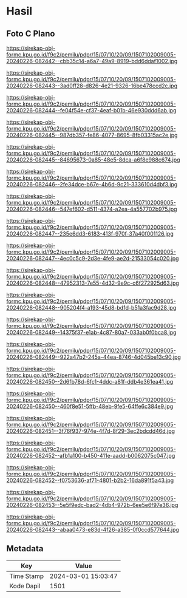 # Hasil

## Foto C Plano

https://sirekap-obj-formc.kpu.go.id/f9c2/pemilu/pdpr/15/07/10/20/09/1507102009005-20240226-082442--cbb35c14-a6a7-49a9-8919-bdd6ddaf1002.jpg

https://sirekap-obj-formc.kpu.go.id/f9c2/pemilu/pdpr/15/07/10/20/09/1507102009005-20240226-082443--3ad0ff28-d826-4e21-9326-16be478ccd2c.jpg

https://sirekap-obj-formc.kpu.go.id/f9c2/pemilu/pdpr/15/07/10/20/09/1507102009005-20240226-082444--fe04f54e-cf37-4eaf-b01b-46e930ddd6ab.jpg

https://sirekap-obj-formc.kpu.go.id/f9c2/pemilu/pdpr/15/07/10/20/09/1507102009005-20240226-082445--987db357-fe86-4077-8695-8fb03315ac2e.jpg

https://sirekap-obj-formc.kpu.go.id/f9c2/pemilu/pdpr/15/07/10/20/09/1507102009005-20240226-082445--84695673-0a85-48e5-8dca-a6f8e988c674.jpg

https://sirekap-obj-formc.kpu.go.id/f9c2/pemilu/pdpr/15/07/10/20/09/1507102009005-20240226-082446--2fe34dce-b67e-4b6d-9c21-333610d4dbf3.jpg

https://sirekap-obj-formc.kpu.go.id/f9c2/pemilu/pdpr/15/07/10/20/09/1507102009005-20240226-082446--547ef602-d511-4374-a2ea-4a557702b975.jpg

https://sirekap-obj-formc.kpu.go.id/f9c2/pemilu/pdpr/15/07/10/20/09/1507102009005-20240226-082447--235e6dd3-6183-413f-970f-37a40f001126.jpg

https://sirekap-obj-formc.kpu.go.id/f9c2/pemilu/pdpr/15/07/10/20/09/1507102009005-20240226-082447--4ec0c5c9-2d3e-4fe9-ae2d-21533054c020.jpg

https://sirekap-obj-formc.kpu.go.id/f9c2/pemilu/pdpr/15/07/10/20/09/1507102009005-20240226-082448--47952313-7e55-4d32-9e9c-c6f272925d63.jpg

https://sirekap-obj-formc.kpu.go.id/f9c2/pemilu/pdpr/15/07/10/20/09/1507102009005-20240226-082448--905204f4-a193-45d8-bd1d-b51a3fac9d28.jpg

https://sirekap-obj-formc.kpu.go.id/f9c2/pemilu/pdpr/15/07/10/20/09/1507102009005-20240226-082449--14375f37-e1ab-4c87-80a7-033ab0f0bca8.jpg

https://sirekap-obj-formc.kpu.go.id/f9c2/pemilu/pdpr/15/07/10/20/09/1507102009005-20240226-082449--922a47b2-245a-44ea-8746-4d045be13c90.jpg

https://sirekap-obj-formc.kpu.go.id/f9c2/pemilu/pdpr/15/07/10/20/09/1507102009005-20240226-082450--2d6fb78d-6fc1-4ddc-a81f-ddb4e361ea41.jpg

https://sirekap-obj-formc.kpu.go.id/f9c2/pemilu/pdpr/15/07/10/20/09/1507102009005-20240226-082450--460f8e51-5ffb-48eb-9fe5-64ffe6c384e9.jpg

https://sirekap-obj-formc.kpu.go.id/f9c2/pemilu/pdpr/15/07/10/20/09/1507102009005-20240226-082451--3f76f937-974e-4f7d-8f29-3ec2bdcdd46d.jpg

https://sirekap-obj-formc.kpu.go.id/f9c2/pemilu/pdpr/15/07/10/20/09/1507102009005-20240226-082452--afb1a100-b450-411e-aadd-b0062075c047.jpg

https://sirekap-obj-formc.kpu.go.id/f9c2/pemilu/pdpr/15/07/10/20/09/1507102009005-20240226-082452--f0753636-af71-4801-b2b2-16da891f5a43.jpg

https://sirekap-obj-formc.kpu.go.id/f9c2/pemilu/pdpr/15/07/10/20/09/1507102009005-20240226-082453--5e5f9edc-bad2-4db4-972b-6ee5e6f97e36.jpg

https://sirekap-obj-formc.kpu.go.id/f9c2/pemilu/pdpr/15/07/10/20/09/1507102009005-20240226-082443--abaa0473-e83d-4f26-a385-0f0ccd577644.jpg


## Metadata

| Key        | Value               |
| ---------- | ------------------- |
| Time Stamp | 2024-03-01 15:03:47 |
| Kode Dapil | 1501                |



